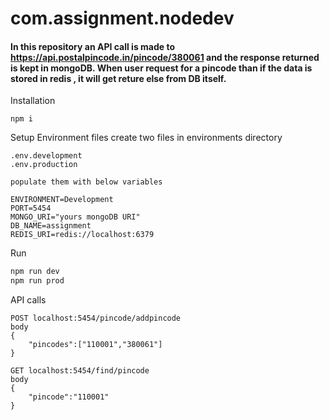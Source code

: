 # com.assignment.nodedev

#### In this repository an API call is made to https://api.postalpincode.in/pincode/380061 and the response returned is kept in mongoDB. When user request for a pincode than if the data is stored in redis , it will get reture else from DB itself.

Installation
```
npm i
```

Setup Environment files 
create two files in environments directory
```
.env.development
.env.production

populate them with below variables

ENVIRONMENT=Development
PORT=5454
MONGO_URI="yours mongoDB URI"
DB_NAME=assignment
REDIS_URI=redis://localhost:6379

```

Run
```bash
npm run dev
npm run prod
```
API calls
```
POST localhost:5454/pincode/addpincode
body
{
    "pincodes":["110001","380061"]
}

GET localhost:5454/find/pincode
body
{
    "pincode":"110001"
}
```

